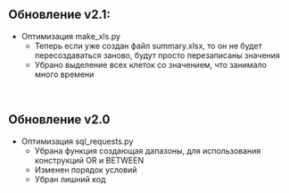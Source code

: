 Обновление v2.1:
-
- Оптимизация make_xls.py
  - Теперь если уже создан файл summary.xlsx, то он не будет пересоздаваться заново, будут просто перезаписаны значения 
  - Убрано выделение всех клеток со значением, что занимало много времени
<br>


Обновление v2.0 
-
- Оптимизация sql_requests.py
  - Убрана функция создающая дапазоны, для использования конструкций OR и BETWEEN 
  - Изменен порядок условий
  - Убран лишний код



